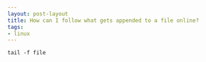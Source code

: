 ```yaml
---
layout: post-layout
title: How can I follow what gets appended to a file online?
tags:
- linux
---
```


```
tail -f file
```

